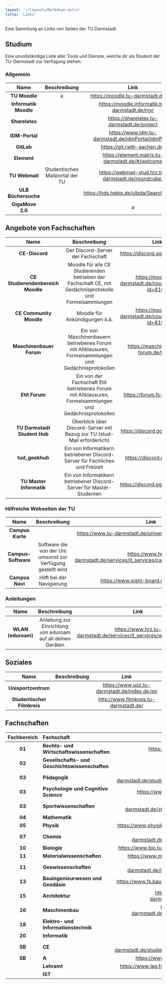 ```yaml
---
layout: '~/layouts/Markdown.astro'
title: 'Links'
---
```


Eine Sammlung an Links von Seiten der TU Darmstadt

## Studium

Eine unvollständige Liste aller Tools und Dienste, welche dir als Student der TU-Darmstadt zur Verfügung stehen.

### Allgemein

| Name                  | Beschreibung                    | Link |
|:----:                 |:------------:                   |:----:|
| **TU Moodle**         | a                               | https://moodle.tu-darmstadt.de/my/ |
| **Informatik Moodle** |                                 | https://moodle.informatik.tu-darmstadt.de/my/ |
| **Sharelatex**        |                                 | https://sharelatex.tu-darmstadt.de/project |
| **IDM-Portal**        |                                 | https://www.idm.tu-darmstadt.de/idmPortal/idmPortal |
| **GitLab**            |                                 | https://git.rwth-aachen.de/ |
| **Element**           |                                 | https://element.matrix.tu-darmstadt.de/#/welcome |
| **TU Webmail**        | Studentisches Mailportal der TU | https://webmail-stud.hrz.tu-darmstadt.de/roundcube/ |
| **ULB Büchersuche**   |                                 | https://hds.hebis.de/ulbda/Search/Results |
| **GigaMove 2.0**      |                                 | a |

## Angebote von Fachschaften

| Name                              | Beschreibung                                                                                              | Link |
|:----:                             |:------------:                                                                                             |:----:|
| **CE-Discord**                    | Der Discord-Server der Fachschaft                                                                         | https://discord.gg/wqZpt2AyH8 |
| **CE Studierendenbereich Moodle** | Moodle für alle CE Studierenden betrieben der Fachschaft CE, mit Gedächnisprotokolle und Formelsammlungen | https://moodle.tu-darmstadt.de/course/view.php?id=8105 |
| **CE Community Moodle**           | Moodle für Ankündigungen ö.ä.                                                                             | https://moodle.tu-darmstadt.de/course/view.php?id=8104 |
| **Maschinenbauer Forum**          | Ein von Maschinenbauern betriebenes Forum mit Altklausuren, Formelsammlungen und Gedächnisprotokollen     | https://maschinenbauer-forum.de/forum/ |
| **Etit Forum**                    | Ein von der Fachschaft Etit betriebenes Forum mit Altklausuren, Formelsammlungen und Gedächnisprotokollen | https://forum.fs-etit.de/login |
| **TU Darmstadt Student Hub**      | Überblick über Discord-Server mit Bezug zur TU (stud-Mail erforderlich)                                   | https://discord.gg/JUCns6f7vT |
| **tud_geekhub**                   | Ein von Informatikern betriebener Discord-Server für Fachliches und Freizeit                              | https://discord.gg/uTQr2Zu |
| **TU Master Informatik**          | Ein von Informatikern betriebener Discord-Server für Master-Studenten                                     | https://discord.gg/BE9dWtH4rR |

### Hilfreiche Webseiten der TU

| Name                | Beschreibung                                                 | Link |
|:----:               |:------------:                                                |:----:|
| **Campus Karte**    |                                                              | https://www.tu-darmstadt.de/universitaet/campus/index.de.jsp |
| **Campus-Software** | Software die von der Uni umsonst zur Verfügung gestellt wird | https://www.hrz.tu-darmstadt.de/services/it_services/campus_software/index.de.jsp |
| **Campus Navi**     | Hilft bei der Navigierung                                    | https://www.sight-board.de/tu-darmstadt/ |

### Anleitungen

| Name               | Beschreibung                                                 | Link |
|:----:              |:------------:                                                |:----:|
| **WLAN (eduroam)** | Anleitung zur Einrichtung von eduroam auf all deinen Geräten | https://www.hrz.tu-darmstadt.de/services/it_services/wlan/index.de.jsp |

## Soziales

| Name                        | Beschreibung | Link |
|:----:                       |:------------:|:----:|
| **Unisportzentrum**         |              | https://www.usz.tu-darmstadt.de/index.de.jsp |
| **Studentischer Filmkreis** |              | http://www.filmkreis.tu-darmstadt.de/        |

## Fachschaften

| Fachbereich | Fachschaft                                      |                                           Link                                            |
|:-----------:|:------------------------------------------------|:-----------------------------------------------------------------------------------------:|
|   **01**    | **Rechts- und Wirtschaftswissenschaften**       |                        https://www.wi.tu-darmstadt.de/fachschaft/                         |
|   **02**    | **Gesellschafts- und Geschichtswissenschaften** |                                    http://fs02-tud.de/                                    |
|   **03**    | **Pädagogik**                                   | https://www.abpaed.tu-darmstadt.de/studium_abpaed/fachschaft_paedagogik/startseite.de.jsp |
|   **03**    | **Psychologie und Cognitive Science**           |                    https://www.fachschaft.psychologie.tu-darmstadt.de/                    |
|   **03**    | **Sportwissenschaften**                         |    https://www.sport.tu-darmstadt.de/studium_und_beruf_ifs/fachschaft_ifs/index.de.jsp    |
|   **04**    | **Mathematik**                                  |                                    https://mathebau.de                                    |
|   **05**    | **Physik**                                      |           https://www.physik.tu-darmstadt.de/fachschaft/physik_fs/index.de.jsp            |
|   **07**    | **Chemie**                                      |      https://www.chemie.tu-darmstadt.de/fachschaft/startseite_fs_chemie/index.de.jsp      |
|   **10**    | **Biologie**                                    |            https://www.bio.tu-darmstadt.de/studium/fachschaft_bio/index.de.jsp            |
|   **11**    | **Materialwissenschaften**                      |                https://www.mawi.tu-darmstadt.de/fs/fachschaft/index.de.jsp                |
|   **11**    | **Geowissenschaften**                           |     https://www.geo.tu-darmstadt.de/iag/organisation_iag/fachschaft_iag/index.de.jsp      |
|   **13**    | **Bauingenieurwesen und Geodäsie**              |           https://www.fs.bauing.tu-darmstadt.de/aktuelles_fsbauing/index.de.jsp           |
|   **15**    | **Architektur**                                 |      https://www.fachschaft.architektur.tu-darmstadt.de/fachschaft_fb15/index.de.jsp      |
|   **16**    | **Maschinenbau**                                |   https://www.fs.maschinenbau.tu-darmstadt.de/masch_fachschaft/masch_news/index.de.jsp    |
|   **18**    | **Elektro- und Informationstechnik**            |                                    https://fs-etit.de/                                    |
|   **20**    | **Informatik**                                  |                                    https://www.d120.de                                    |
|   **SB**    | **CE**                                          |  https://www.ce.tu-darmstadt.de/studienbereich_ce/studstudy_ce/studfachs_ce/index.de.jsp  |
|   **SB**    | **A**                                           |                   https://www.fachschaft.informatik.tu-darmstadt.de/de/                   |
|             | **Lehramt**                                     |             https://www.lag.fs.tu-darmstadt.de/fachschaftlag/wilkommen.de.jsp             |
|             | **IST**                                         |                                  https://www.fs-ist.de/                                   |

